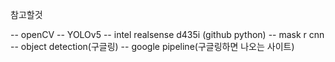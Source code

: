 참고할것

-- openCV
-- YOLOv5
-- intel realsense d435i (github python)
-- mask r cnn
-- object detection(구글링)
-- google pipeline(구글링하면 나오는 사이트)
